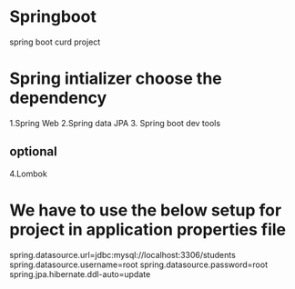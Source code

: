 # Springboot
spring boot curd project

# Spring intializer choose the dependency
1.Spring Web
2.Spring data JPA
3. Spring boot dev tools

optional
---------
4.Lombok

# We have to use the below setup for project in application properties file
spring.datasource.url=jdbc:mysql://localhost:3306/students
spring.datasource.username=root
spring.datasource.password=root
spring.jpa.hibernate.ddl-auto=update
